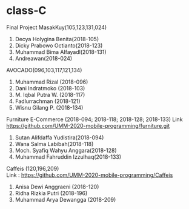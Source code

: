# class-C
Final Project
MasakKuy(105,123,131,024)
1. Decya Holygina Benita(2018-105)
2. Dicky Prabowo Octianto(2018-123)
3. Muhammad Bima Alfayadl(2018-131)
4. Andreawan(2018-024)

AVOCADO(096,103,117,121,134)
1. Muhammad Rizal (2018-096)
2. Dani Indratmoko (2018-103)
3. M. Iqbal Putra W. (2018-117)
4. Fadlurrachman (2018-121)
5. Wisnu Gilang P. (2018-134)

Furniture E-Commerce (2018-094; 2018-118; 2018-128; 2018-133)
Link https://github.com/UMM-2020-mobile-programming/furniture.git
1. Sutan Alifdaffa Yudistira(2018-094)
2. Wana Salma Labibah(2018-118)
3. Moch. Syafiq Wahyu Anggara(2018-128)
4. Muhammad Fahruddin Izzulhaq(2018-133)

Caffeis (120,196,209)   
Link : https://github.com/UMM-2020-mobile-programming/Caffeis
1. Anisa Dewi Anggraeni (2018-120)
2. Ridha Rizkia Putri (2018-196)
3. Muhammad Arya Dewangga (2018-209)
